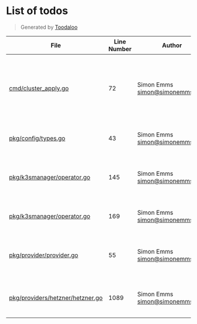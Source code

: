 # List of todos

> Generated by [Toodaloo](https://toodaloo.dev)

| File | Line Number | Author | Message |
| --- | --- | --- | --- |
| [cmd/cluster_apply.go](cmd/cluster_apply.go#L72) | 72 | Simon Emms <simon@simonemms.com> | add a kubectl manager liveness check as the load balancer may not be ready |
| [pkg/config/types.go](pkg/config/types.go#L43) | 43 | Simon Emms <simon@simonemms.com> | envPrefix not yet supported for slices |
| [pkg/k3smanager/operator.go](pkg/k3smanager/operator.go#L145) | 145 | Simon Emms <simon@simonemms.com> | remove node from cluster before deleting |
| [pkg/k3smanager/operator.go](pkg/k3smanager/operator.go#L169) | 169 | Simon Emms <simon@simonemms.com> | add node to cluster after creating |
| [pkg/provider/provider.go](pkg/provider/provider.go#L55) | 55 | Simon Emms <simon@simonemms.com> | find a nicer way of handling multiple managers |
| [pkg/providers/hetzner/hetzner.go](pkg/providers/hetzner/hetzner.go#L1089) | 1089 | Simon Emms <simon@simonemms.com> | handle changes to the network subnet |
